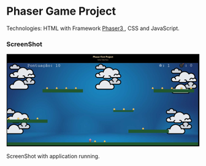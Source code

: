<h1> Phaser Game Project</h1>
<p> Technologies: HTML with Framework <a href="https://phaser.io/"> Phaser3 </a>, CSS and JavaScript.</p>

<h3> ScreenShot </h3>

![imagem1](https://github.com/TadeuN1/PhaserGame/blob/main/ScreenShot.png)
<p> ScreenShot with application running.</p>
